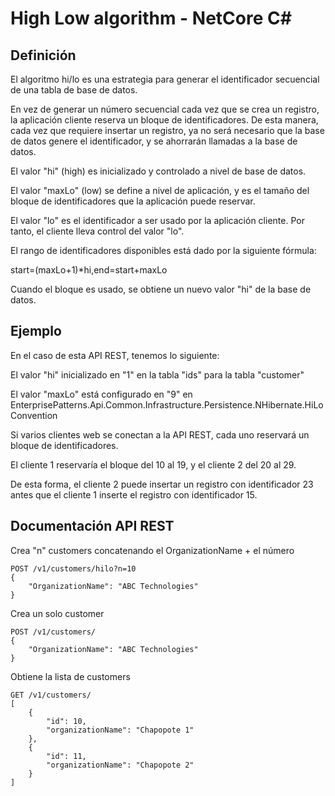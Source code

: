 # High Low algorithm - NetCore C#

## Definición

El algoritmo hi/lo es una estrategia para generar el identificador secuencial de una tabla de base de datos.

En vez de generar un número secuencial cada vez que se crea un registro, la aplicación cliente reserva un bloque de identificadores. De esta manera, cada vez que requiere insertar un registro, ya no será necesario que la base de datos genere el identificador, y se ahorrarán llamadas a la base de datos.

El valor "hi" (high) es inicializado y controlado a nivel de base de datos.

El valor "maxLo" (low) se define a nivel de aplicación, y es el tamaño del bloque de identificadores que la aplicación puede reservar.

El valor "lo" es el identificador a ser usado por la aplicación cliente. Por tanto, el cliente lleva control del valor "lo".

El rango de identificadores disponibles está dado por la siguiente fórmula:

start=(maxLo+1)*hi,end=start+maxLo

Cuando el bloque es usado, se obtiene un nuevo valor "hi" de la base de datos.

## Ejemplo

En el caso de esta API REST, tenemos lo siguiente:

El valor "hi" inicializado en "1" en la tabla "ids" para la tabla "customer"

El valor "maxLo" está configurado en "9" en EnterprisePatterns.Api.Common.Infrastructure.Persistence.NHibernate.HiLoConvention

Si varios clientes web se conectan a la API REST, cada uno reservará un bloque de identificadores.

El cliente 1 reservaría el bloque del 10 al 19, y el cliente 2 del 20 al 29.

De esta forma, el cliente 2 puede insertar un registro con identificador 23 antes que el cliente 1 inserte el registro con identificador 15.

## Documentación API REST

Crea "n" customers concatenando el OrganizationName + el número
```
POST /v1/customers/hilo?n=10
{
	"OrganizationName": "ABC Technologies"
}
```

Crea un solo customer
```
POST /v1/customers/
{
	"OrganizationName": "ABC Technologies"
}
```

Obtiene la lista de customers
```
GET /v1/customers/
[
    {
        "id": 10,
        "organizationName": "Chapopote 1"
    },
    {
        "id": 11,
        "organizationName": "Chapopote 2"
    }
]
```